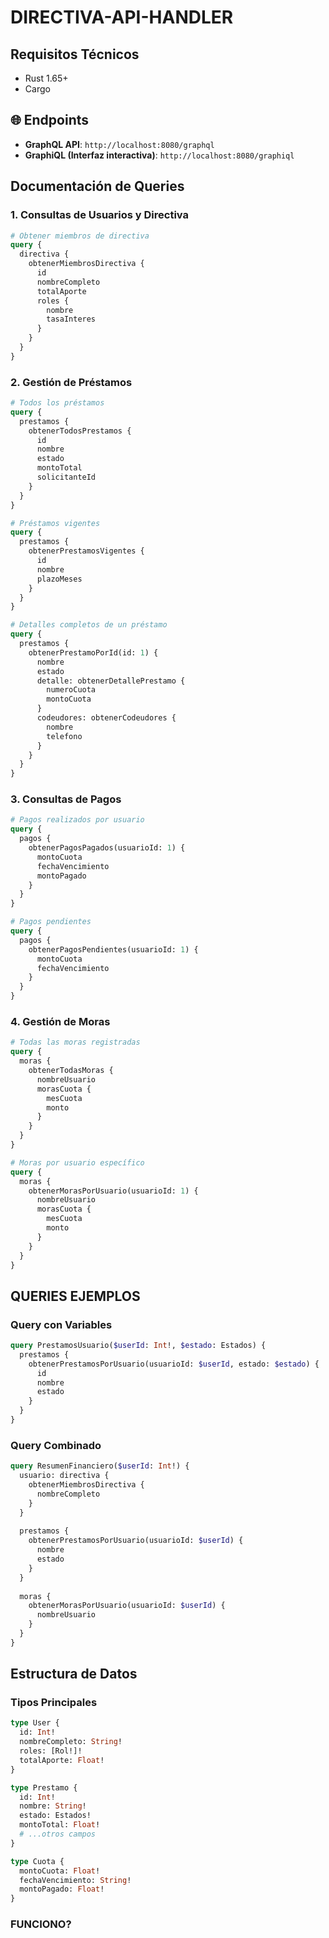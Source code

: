# DIRECTIVA-API-HANDLER


##  Requisitos Técnicos
- Rust 1.65+
- Cargo



## 🌐 Endpoints
- **GraphQL API**: `http://localhost:8080/graphql`
- **GraphiQL (Interfaz interactiva)**: `http://localhost:8080/graphiql`

## Documentación de Queries

### 1. Consultas de Usuarios y Directiva
```graphql
# Obtener miembros de directiva
query {
  directiva {
    obtenerMiembrosDirectiva {
      id
      nombreCompleto
      totalAporte
      roles {
        nombre
        tasaInteres
      }
    }
  }
}
```

### 2. Gestión de Préstamos
```graphql
# Todos los préstamos
query {
  prestamos {
    obtenerTodosPrestamos {
      id
      nombre
      estado
      montoTotal
      solicitanteId
    }
  }
}

# Préstamos vigentes
query {
  prestamos {
    obtenerPrestamosVigentes {
      id
      nombre
      plazoMeses
    }
  }
}

# Detalles completos de un préstamo
query {
  prestamos {
    obtenerPrestamoPorId(id: 1) {
      nombre
      estado
      detalle: obtenerDetallePrestamo {
        numeroCuota
        montoCuota
      }
      codeudores: obtenerCodeudores {
        nombre
        telefono
      }
    }
  }
}
```

### 3. Consultas de Pagos
```graphql
# Pagos realizados por usuario
query {
  pagos {
    obtenerPagosPagados(usuarioId: 1) {
      montoCuota
      fechaVencimiento
      montoPagado
    }
  }
}

# Pagos pendientes
query {
  pagos {
    obtenerPagosPendientes(usuarioId: 1) {
      montoCuota
      fechaVencimiento
    }
  }
}
```

### 4. Gestión de Moras
```graphql
# Todas las moras registradas
query {
  moras {
    obtenerTodasMoras {
      nombreUsuario
      morasCuota {
        mesCuota
        monto
      }
    }
  }
}

# Moras por usuario específico
query {
  moras {
    obtenerMorasPorUsuario(usuarioId: 1) {
      nombreUsuario
      morasCuota {
        mesCuota
        monto
      }
    }
  }
}
```

##  QUERIES EJEMPLOS

### Query con Variables
```graphql
query PrestamosUsuario($userId: Int!, $estado: Estados) {
  prestamos {
    obtenerPrestamosPorUsuario(usuarioId: $userId, estado: $estado) {
      id
      nombre
      estado
    }
  }
}
```


### Query Combinado
```graphql
query ResumenFinanciero($userId: Int!) {
  usuario: directiva {
    obtenerMiembrosDirectiva {
      nombreCompleto
    }
  }
  
  prestamos {
    obtenerPrestamosPorUsuario(usuarioId: $userId) {
      nombre
      estado
    }
  }
  
  moras {
    obtenerMorasPorUsuario(usuarioId: $userId) {
      nombreUsuario
    }
  }
}
```

##  Estructura de Datos

### Tipos Principales
```graphql
type User {
  id: Int!
  nombreCompleto: String!
  roles: [Rol!]!
  totalAporte: Float!
}

type Prestamo {
  id: Int!
  nombre: String!
  estado: Estados!
  montoTotal: Float!
  # ...otros campos
}

type Cuota {
  montoCuota: Float!
  fechaVencimiento: String!
  montoPagado: Float!
}
```
### FUNCIONO?
